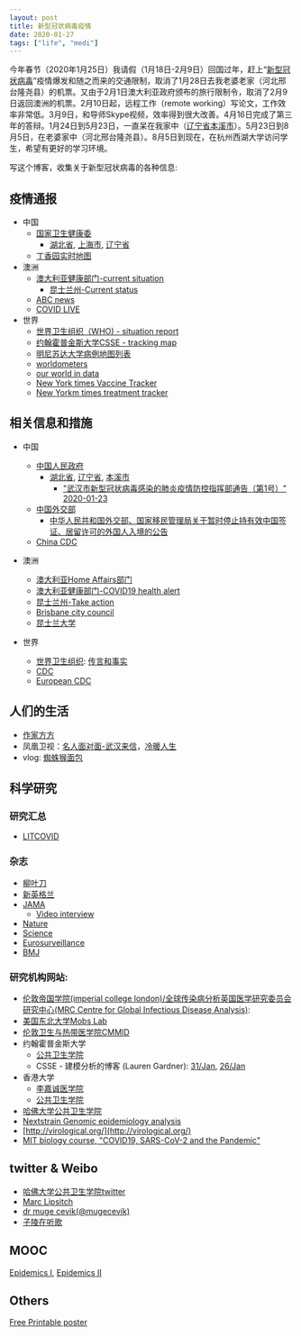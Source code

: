 ```yaml
---
layout: post
title: 新型冠状病毒疫情
date: 2020-01-27
tags: ["life", "medi"]
---
```


今年春节（2020年1月25日）我请假（1月18日-2月9日）回国过年，赶上“[新型冠状病毒](https://zh.wikipedia.org/wiki/2019%EF%BC%8D2020%E5%B9%B4%E6%96%B0%E5%9E%8B%E5%86%A0%E7%8B%80%E7%97%85%E6%AF%92%E8%82%BA%E7%82%8E%E4%BA%8B%E4%BB%B6)”疫情爆发和随之而来的交通限制，取消了1月28日去我老婆老家（河北邢台隆尧县）的机票。又由于2月1日澳大利亚政府颁布的旅行限制令，取消了2月9日返回澳洲的机票。2月10日起，远程工作（remote working）写论文，工作效率非常低。3月9日，和导师Skype视频，效率得到很大改善。4月16日完成了第三年的答辩。1月24日到5月23日，一直呆在我家中（[辽宁省本溪市](https://zh.wikipedia.org/zh-hans/%E6%9C%AC%E6%BA%AA%E5%B8%82)）。5月23日到8月5日，在老婆家中（河北邢台隆尧县）。8月5日到现在，在杭州西湖大学访问学生，希望有更好的学习环境。

写这个博客，收集关于新型冠状病毒的各种信息:

## 疫情通报

- 中国
	- [国家卫生健康委](http://www.nhc.gov.cn/xcs/yqtb/list_gzbd.shtml)
		- [湖北省](http://wjw.hubei.gov.cn/fbjd/dtyw/), [上海市](http://wsjkw.sh.gov.cn/xwfb/index.html), [辽宁省](http://wsjk.ln.gov.cn/wst_zdzt/xxgzbd/yqtb/)
	- [丁香园实时地图](https://3g.dxy.cn/newh5/view/pneumonia)
- 澳洲
	- [澳大利亚健康部门-current situation](https://www.health.gov.au/news/health-alerts/novel-coronavirus-2019-ncov-health-alert/coronavirus-covid-19-current-situation-and-case-numbers)
		- [昆士兰州-Current status ](https://www.qld.gov.au/health/conditions/health-alerts/coronavirus-covid-19/current-status/current-status-and-contact-tracing-alerts)
	- [ABC news](https://www.abc.net.au/)
	- [COVID LIVE](https://covidlive.com.au/)
- 世界
	- [世界卫生组织（WHO) - situation report](https://www.who.int/emergencies/diseases/novel-coronavirus-2019/situation-reports/)
	- [约翰霍普金斯大学CSSE - tracking map](https://gisanddata.maps.arcgis.com/apps/opsdashboard/index.html#/bda7594740fd40299423467b48e9ecf6)
	- [明尼苏达大学病例地图列表](http://www.cidrap.umn.edu/covid-19/maps-visuals)
	- [worldometers](https://www.worldometers.info/coronavirus/)
	- [our world in data](https://ourworldindata.org/coronavirus)
	- [New York times Vaccine Tracker](https://www.nytimes.com/interactive/2020/science/coronavirus-vaccine-tracker.html)
	- [New Yorkm times treatment tracker](https://www.nytimes.com/interactive/2020/science/coronavirus-drugs-treatments.html)

## 相关信息和措施

- 中国
	- [中国人民政府](http://www.gov.cn/fuwu/zt/yqfkzq/index.htm)
		- [湖北省](http://www.hubei.gov.cn/zhuanti/2020/gzxxgzbd/index.shtml), [辽宁省](http://www.ln.gov.cn/qmzx/xxgzbd/), [本溪市](http://www.benxi.gov.cn/zt/qlkjxxgzbdgrdfyyq)
			- ["武汉市新型冠状病毒感染的肺炎疫情防控指挥部通告（第1号）" 2020-01-23](http://www.hubei.gov.cn/zhuanti/2020/gzxxgzbd/zxtb/202001/t20200123_2014402.shtml)
	- [中国外交部](https://www.fmprc.gov.cn/web/zyxw/)
		- [中华人民共和国外交部、国家移民管理局关于暂时停止持有效中国签证、居留许可的外国人入境的公告](https://www.fmprc.gov.cn/web/zyxw/t1761858.shtml)
	- [China CDC](http://www.chinacdc.cn/jkzt/crb/zl/szkb_11803/)
- 澳洲
	- [澳大利亚Home Affairs部门](https://www.homeaffairs.gov.au/news-media/current-alerts/novel-coronavirus)
	- [澳大利亚健康部门-COVID19 health alert](https://www.health.gov.au/news/health-alerts/novel-coronavirus-2019-ncov-health-alert)
	- [昆士兰州-Take action](https://www.qld.gov.au/health/conditions/health-alerts/coronavirus-covid-19/take-action)
	- [Brisbane city council](https://www.brisbane.qld.gov.au/community-and-safety/community-safety/disasters-and-emergencies/coronavirus-council-updates-and-impacts)
	- [昆士兰大学](https://about.uq.edu.au/coronavirus-advice-uq-community)

- 世界
	- [世界卫生组织](https://www.who.int/emergencies/diseases/novel-coronavirus-2019): [传言和事实](https://www.who.int/zh/emergencies/diseases/novel-coronavirus-2019/advice-for-public/myth-busters)
	- [CDC](https://www.cdc.gov/coronavirus/2019-ncov/about/index.html)
	- [European CDC](https://www.ecdc.europa.eu/en/novel-coronavirus-china)


## 人们的生活

- [作家方方](http://fangfang.blog.caixin.com/)
- 凤凰卫视：[名人面对面-武汉来信](https://www.youtube.com/playlist?list=PLAPUFB0EKWq9Gr4BqjwjwXY3t9GgdAWEo)，[冷暖人生](https://www.youtube.com/playlist?list=PLAPUFB0EKWq_FDe0rGSicf4RQJhLBe4Hr)
- vlog: [蜘蛛猴面包](https://www.youtube.com/channel/UCrErTVwmRX5cbz1gL5xBFuA)

## 科学研究

### 研究汇总

- [LITCOVID](https://www.ncbi.nlm.nih.gov/research/coronavirus/)

### 杂志

- [柳叶刀](https://www.thelancet.com/coronavirus)
- [新英格兰](https://www.nejm.org/coronavirus)
- [JAMA](https://jamanetwork.com/journals/jama/pages/coronavirus-alert)
	- [Video interview](https://jamanetwork.com/journals/jama/pages/covid-19-interviews)	
- [Nature](https://www.nature.com/collections/hajgidghjb)
- [Science](https://www.sciencemag.org/tags/coronavirus)
- [Eurosurveillance](https://www.eurosurveillance.org/content/2019-ncov)
- [BMJ](https://www.bmj.com/coronavirus)

### 研究机构网站:
- [伦敦帝国学院(imperial college london)/全球传染病分析英国医学研究委员会研究中心(MRC Centre for Global Infectious Disease Analysis)](http://www.imperial.ac.uk/mrc-global-infectious-disease-analysis/news--wuhan-coronavirus/): 
- [美国东北大学Mobs Lab](https://www.mobs-lab.org/2019ncov.html)
- [伦敦卫生与热带医学院CMMID](https://cmmid.github.io/ncov)
- 约翰霍普金斯大学
	- [公共卫生学院](http://www.centerforhealthsecurity.org/resources/COVID-19/index.html)
	- CSSE - 建模分析的博客 (Lauren Gardner): [31/Jan](https://systems.jhu.edu/research/public-health/ncov-model-2/), [26/Jan](https://systems.jhu.edu/research/public-health/ncov-model/)
- 香港大学
	- [李嘉诚医学院](http://www.med.hku.hk/The-Latest-from-HKUMed-on-COVID-19)
	- [公共卫生学院](https://sph.hku.hk/en/about-us/divisioncentreunit/who-collaborating-centre-for-infectious-disease-epidemiology-and-control/2019-ncov)
- [哈佛大学公共卫生学院](https://www.hsph.harvard.edu/news/hsph-in-the-news/the-latest-on-the-coronavirus/)
- [Nextstrain Genomic epidemiology analysis](https://nextstrain.org/ncov)
- [http://virological.org/](http://virological.org/)
- [MIT biology course, "COVID19, SARS-CoV-2 and the Pandemic"](https://biology.mit.edu/undergraduate/current-students/subject-offerings/covid-19-sars-cov-2-and-the-pandemic/)

## twitter & Weibo

- [哈佛大学公共卫生学院twitter](https://twitter.com/CCDD_HSPH/status/1222257431230631936)
- [Marc Lipsitch](https://twitter.com/mlipsitch)
- [dr muge cevik(@mugecevik)](https://twitter.com/mugecevik/status/1221020657242333184)
- [子陵在听歌](https://weibo.com/529645621?topnav=1&wvr=6&topsug=1&is_all=1)

## MOOC

[Epidemics I](https://www.edx.org/course/epidemics-i), [Epidemics II](https://www.edx.org/course/epidemics-ii)

## Others

[Free Printable poster](https://www.websiteplanet.com/blog/free-printable-posters-covid-19/)